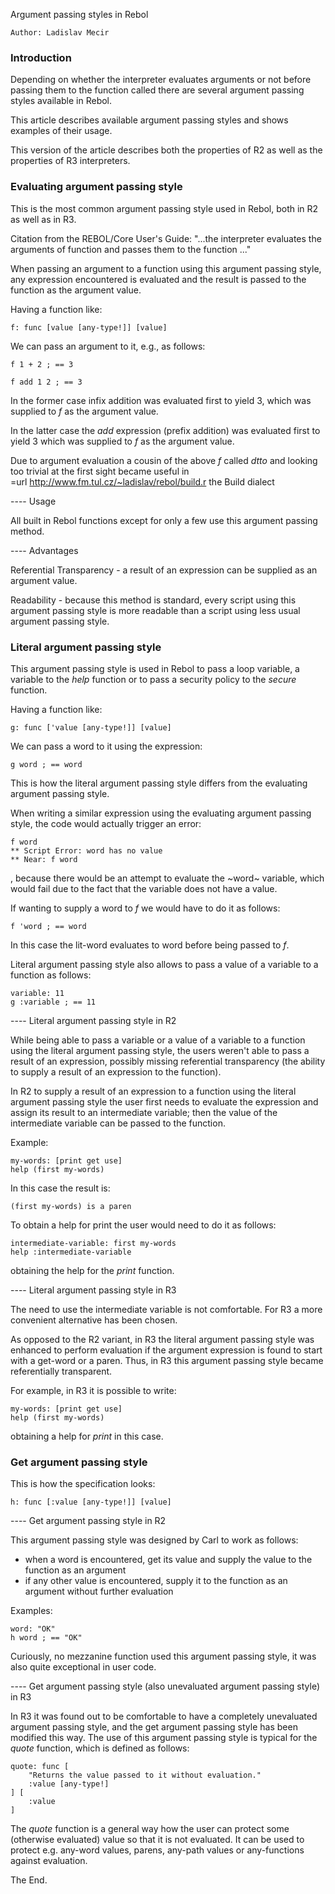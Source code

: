 Argument passing styles in Rebol

    Author: Ladislav Mecir

### Introduction

Depending on whether the interpreter evaluates arguments or not before passing them to the function called there are several argument passing styles available in Rebol.

This article describes available argument passing styles and shows examples of their usage.

This version of the article describes both the properties of R2 as well as the properties of R3 interpreters.

### Evaluating argument passing style

This is the most common argument passing style used in Rebol, both in R2 as well as in R3.

Citation from the REBOL/Core User's Guide: "...the interpreter evaluates the arguments of function and passes them to the function ..."

When passing an argument to a function using this argument passing style, any expression encountered is evaluated and the result is passed to the function as the argument value.

Having a function like:

    f: func [value [any-type!]] [value]

We can pass an argument to it, e.g., as follows:

    f 1 + 2 ; == 3

    f add 1 2 ; == 3

In the former case infix addition was evaluated first to yield 3, which was supplied to *f* as the argument value.

In the latter case the *add* expression (prefix addition) was evaluated first to yield 3 which was supplied to *f* as the argument value.

Due to argument evaluation a cousin of the above *f* called *dtto* and looking too trivial at the first sight became useful in  
=url http://www.fm.tul.cz/~ladislav/rebol/build.r the Build dialect

---- Usage

All built in Rebol functions except for only a few use this argument passing method.

---- Advantages

Referential Transparency - a result of an expression can be supplied as an argument value.

Readability - because this method is standard, every script using this argument passing style is more readable than a script using less usual argument passing style.

### Literal argument passing style

This argument passing style is used in Rebol to pass a loop variable, a variable to the *help* function or to pass a security policy to the *secure* function.

Having a function like:

    g: func ['value [any-type!]] [value]

We can pass a word to it using the expression:

    g word ; == word

This is how the literal argument passing style differs from the evaluating argument passing style.

When writing a similar expression using the evaluating argument passing style, the code would actually trigger an error:

    f word
    ** Script Error: word has no value
    ** Near: f word

, because there would be an attempt to evaluate the ~word~ variable, which would fail due to the fact that the variable does not have a value.

If wanting to supply a word to *f* we would have to do it as follows:

    f 'word ; == word

In this case the lit-word evaluates to word before being passed to *f*.

Literal argument passing style also allows to pass a value of a variable to a function as follows:

    variable: 11
    g :variable ; == 11

---- Literal argument passing style in R2

While being able to pass a variable or a value of a variable to a function using the literal argument passing style, the users weren't able to pass a result of an expression, possibly missing referential transparency (the ability to supply a result of an expression to the function). 

In R2 to supply a result of an expression to a function using the literal argument passing style the user first needs to evaluate the expression and assign its result to an intermediate variable; then the value of the intermediate variable can be passed to the function.

Example:

    my-words: [print get use]
    help (first my-words)

In this case the result is:

    (first my-words) is a paren

To obtain a help for print the user would need to do it as follows:

    intermediate-variable: first my-words
    help :intermediate-variable

obtaining the help for the *print* function.

---- Literal argument passing style in R3

The need to use the intermediate variable is not comfortable. For R3 a more convenient alternative has been chosen.

As opposed to the R2 variant, in R3 the literal argument passing style was enhanced to perform evaluation if the argument expression is found to start with a get-word or a paren. Thus, in R3 this argument passing style became referentially transparent.

For example, in R3 it is possible to write:

    my-words: [print get use]
    help (first my-words)

obtaining a help for *print* in this case.

### Get argument passing style

This is how the specification looks:

    h: func [:value [any-type!]] [value]

---- Get argument passing style in R2

This argument passing style was designed by Carl to work as follows:

* when a word is encountered, get its value and supply the value to the function as an argument
* if any other value is encountered, supply it to the function as an argument without further evaluation

Examples:

    word: "OK"
    h word ; == "OK"

Curiously, no mezzanine function used this argument passing style, it was also quite exceptional in user code.

---- Get argument passing style (also unevaluated argument passing style) in R3

In R3 it was found out to be comfortable to have a completely unevaluated argument passing style, and the get argument passing style has been modified this way. The use of this argument passing style is typical for the *quote* function, which is defined as follows:

	quote: func [
	    "Returns the value passed to it without evaluation."
	    :value [any-type!]
	] [
	    :value
	]

The *quote* function is a general way how the user can protect some (otherwise evaluated) value so that it is not evaluated. It can be used to protect e.g. any-word values, parens, any-path values or any-functions against evaluation.

The End.

